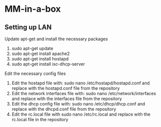 MM-in-a-box
===========

Setting up LAN
------------
Update apt-get and install the necessary packages

1. sudo apt-get update
2. sudo apt-get install apache2
3. sudo apt-get install hostapd
4. sudo apt-get install isc-dhcp-server

Edit the necessary config files

1. Edit the hostapd file with: sudo nano /etc/hostapd/hostapd.conf and replace with the hostapd.conf file from the repository
2. Edit the network interfaces file with: sudo nano /etc/network/interfaces and replace with the interfaces file from the repository
3. Edit the dhcp config file with: sudo nano /etc/dhcp/dhcp.conf and replace with the dhcpd.conf file from the repository
4. Edit the rc.local file with sudo nano /etc/rc.local and replace with the rc.local file in the repository

